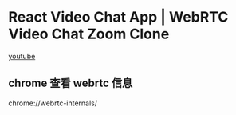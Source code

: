 # React Video Chat App | WebRTC Video Chat Zoom Clone

[youtube](https://youtu.be/ZDiQWv-hjtw?si=uBshPIkB-OGLvT3L)

## chrome 查看 webrtc 信息

chrome://webrtc-internals/

